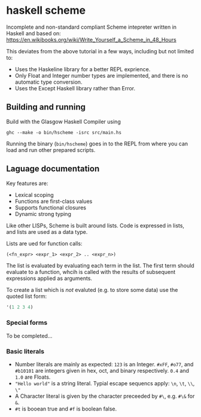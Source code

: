 # haskell scheme

Incomplete and non-standard compliant Scheme intepreter written in Haskell and based on:
https://en.wikibooks.org/wiki/Write_Yourself_a_Scheme_in_48_Hours

This deviates from the above tutorial in a few ways, including but not limited to:
- Uses the Haskeline library for a better REPL exprience.
- Only Float and Integer number types are implemented, and there is no automatic type conversion.
- Uses the Except Haskell library rather than Error.

## Building and running

Build with the Glasgow Haskell Compiler using

`ghc --make -o bin/hscheme -isrc src/main.hs`

Running the binary (`bin/hscheme`) goes in to the REPL from where you can load and run other prepared scripts.

## Laguage documentation

Key features are:
- Lexical scoping
- Functions are first-class values
- Supports functional closures
- Dynamic strong typing

Like other LISPs, Scheme is built around lists.  Code is expressed in lists, and lists are used as a data type.

Lists are ued for function calls:

```Scheme
(<fn_expr> <expr_1> <expr_2> .. <expr_n>)
```
The list is evaluated by evaluating each term in the list.  The first term should evaluate to a function, whcih is called with the results of subsequent expressions applied as arguments.

To create a list which is _not_ evaluted (e.g. to store some data) use the quoted list form:

```Scheme
'(1 2 3 4)
```

### Special forms

To be completed...

### Basic literals

- Number literals are mainly as expected: `123` is an Integer. `#xFF`, `#o77`, and `#b10101` are integers given in hex, oct, and binary respectively. `0.4` and `1.0` are Floats.
- `"Hello world"` is a string literal. Typial escape sequencs apply: `\n`, `\t`, `\\`, `\"`
- A Character literal is given by the character preceeded by `#\`, e.g. `#\&` for `&`.
- `#t` is booean true and `#f` is boolean false.
